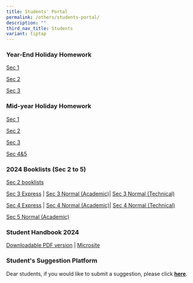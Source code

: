 ```yaml
---
title: Students' Portal
permalink: /others/students-portal/
description: ""
third_nav_title: Students
variant: tiptap
---
```

<h3>Year-End Holiday Homework</h3>
<p><a href="https://docs.google.com/spreadsheets/d/1bVwAvxtnDTiYhGT3kS2yxIXQmwO8nB_8alGqMEBw74k/edit?gid=1627309313#gid=1627309313" rel="noopener noreferrer nofollow" target="_blank">Sec 1</a>
</p>
<p><a href="https://docs.google.com/spreadsheets/d/1H-1vBZwam934b7j8BXaDhEd-7r70p-6NeamoSH20jOw/edit?gid=1689322780#gid=1689322780" rel="noopener noreferrer nofollow" target="_blank">Sec 2</a>
</p>
<p><a href="https://docs.google.com/spreadsheets/d/1dNkR0PQEgZg7xHCFtWC2hJrkCypSoFhhhZR3veEbgGI/edit?gid=769335278#gid=769335278" rel="noopener noreferrer nofollow" target="_blank">Sec 3</a>
</p>
<p></p>
<h3>Mid-year Holiday Homework</h3>
<p><a href="https://docs.google.com/spreadsheets/d/1gm5xrF3TvcPr1pBo63SWhAsx0XKtcI34XaVeZYLblBU/edit#gid=1627309313" rel="noopener noreferrer nofollow" target="_blank">Sec 1</a>
</p>
<p><a href="https://docs.google.com/spreadsheets/d/10bErNCJpWbbl3dfgxXhacyvLV-A7IWjpoSstdTs6_Uc/edit#gid=1528940723" rel="noopener noreferrer nofollow" target="_blank">Sec 2</a>
</p>
<p><a href="https://docs.google.com/spreadsheets/d/1aO5JKlkkmW_Z116-NdYAORD3b119BZyVeKNRdGLtNQE/edit#gid=769335278" rel="noopener noreferrer nofollow" target="_blank">Sec 3</a>
</p>
<p><a href="https://docs.google.com/spreadsheets/d/1_z4nTWZbfo2WbLpmaoKAkT9Lu9CPDF3oLz4dvHZwfDQ/edit#gid=1419135120" rel="noopener noreferrer nofollow" target="_blank">Sec 4&amp;5</a>
</p>
<p></p>
<h3>2024 Booklists (Sec 2 to 5)</h3>
<p><a href="/files/Booklists/Sec_2_Booklist_2024.pdf" rel="noopener noreferrer nofollow" target="_blank">Sec 2 booklists</a>
</p>
<p><a href="/files/Booklists/Sec_3E_Booklist_2024.pdf" rel="noopener noreferrer nofollow" target="_blank">Sec 3 Express</a> |
<a href="/files/Booklists/Sec_3NA_Booklist_2024.pdf" rel="noopener noreferrer nofollow" target="_blank">Sec 3 Normal (Academic)</a>| <a href="/files/Booklists/Sec_3NT_Booklist_2024.pdf" rel="noopener noreferrer nofollow" target="_blank">Sec 3 Normal (Technical)</a>
</p>
<p><a href="/files/Booklists/Sec_4E_Booklist_2024.pdf" rel="noopener noreferrer nofollow" target="_blank">Sec 4 Express</a> |
<a href="/files/Booklists/Sec_4NA_Booklist_2024.pdf" rel="noopener noreferrer nofollow" target="_blank">Sec 4 Normal (Academic)</a>| <a href="/files/Booklists/Sec_4NT_Booklist_2024.pdf" rel="noopener noreferrer nofollow" target="_blank">Sec 4 Normal (Technical)</a>
</p>
<p><a href="/files/Booklists/Sec_5NA_Booklist_2024.pdf" rel="noopener noreferrer nofollow" target="_blank">Sec 5 Normal (Academic)</a>
</p>
<h3>Student Handbook 2024</h3>
<p><a href="/files/Tampines_Companion_4_Apr.pdf" rel="noopener noreferrer nofollow" target="_blank">Downloadable PDF version</a> |
<a href="https://sites.google.com/moe.edu.sg/tpsscompanion/home" rel="noopener noreferrer nofollow" target="_blank">Microsite</a>
</p>
<h3>Student's Suggestion Platform</h3>
<p>Dear students, if you would like to submit a suggestion, please click&nbsp;<strong><a href="https://docs.google.com/forms/d/e/1FAIpQLSd0DVbapkQ1kSpGcwO3ws9aBsnvS2le1xz7iSTZ17LJTgWRJQ/viewform?usp=sf_link" rel="noopener noreferrer nofollow" target="_blank">here</a></strong>.</p>